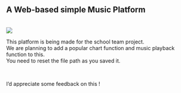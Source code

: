<h2>A Web-based simple Music Platform</h2>
<br>
<img src =
"https://postfiles.pstatic.net/MjAyMDA2MTFfMTgg/MDAxNTkxODA2MzU5NzQ2.C7DZHam8kWKD3PBZOxb8pOilrTnRspdGNJ7BfxaZJm4g.kgVKU_HcGLzR0XMzG5kBaWHVu228Fz5K0fnfEo4Ibskg.PNG.ods04193/image.png?type=w966" >
<br>
  <p>
  This platform is being made for the school team project.<br>
  We are planning to add a popular chart function and music playback function to this.<br>
  You need to reset the file path as you saved it.
  </p>
<br>
  <p>
  I’d appreciate some feedback on this !
  </p>
